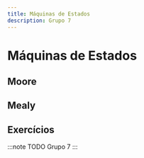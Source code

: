 ```yaml
---
title: Máquinas de Estados
description: Grupo 7
---
```



# Máquinas de Estados
## Moore

## Mealy
## Exercícios

:::note TODO
Grupo 7
:::
